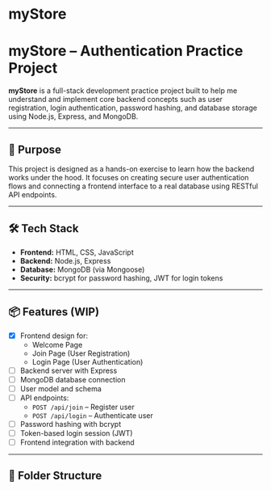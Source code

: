 # myStore
# myStore – Authentication Practice Project

**myStore** is a full-stack development practice project built to help me understand and implement core backend concepts such as user registration, login authentication, password hashing, and database storage using Node.js, Express, and MongoDB.

---

## 🚀 Purpose

This project is designed as a hands-on exercise to learn how the backend works under the hood. It focuses on creating secure user authentication flows and connecting a frontend interface to a real database using RESTful API endpoints.

---

## 🛠️ Tech Stack

- **Frontend:** HTML, CSS, JavaScript
- **Backend:** Node.js, Express
- **Database:** MongoDB (via Mongoose)
- **Security:** bcrypt for password hashing, JWT for login tokens

---

## 📦 Features (WIP)

- [x] Frontend design for:
  - Welcome Page
  - Join Page (User Registration)
  - Login Page (User Authentication)
- [ ] Backend server with Express
- [ ] MongoDB database connection
- [ ] User model and schema
- [ ] API endpoints:
  - `POST /api/join` – Register user
  - `POST /api/login` – Authenticate user
- [ ] Password hashing with bcrypt
- [ ] Token-based login session (JWT)
- [ ] Frontend integration with backend

---

## 📁 Folder Structure

